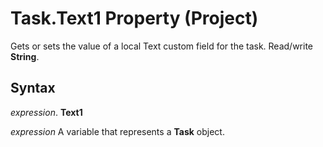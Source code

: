 
# Task.Text1 Property (Project)

Gets or sets the value of a local Text custom field for the task. Read/write  **String**.


## Syntax

 _expression_. **Text1**

 _expression_ A variable that represents a **Task** object.

